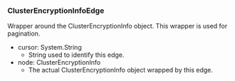 ### ClusterEncryptionInfoEdge
Wrapper around the ClusterEncryptionInfo object. This wrapper is used for pagination.

- cursor: System.String
  - String used to identify this edge.
- node: ClusterEncryptionInfo
  - The actual ClusterEncryptionInfo object wrapped by this edge.
